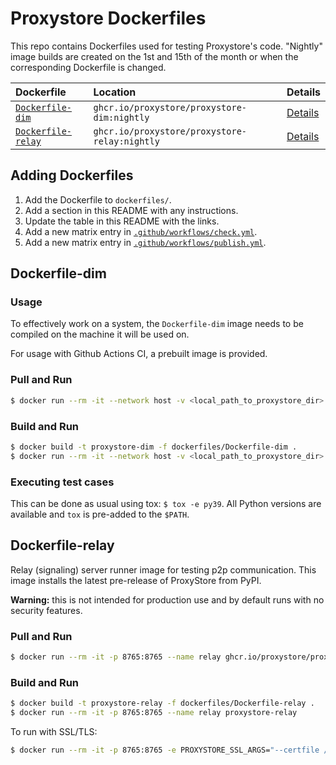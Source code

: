 # Proxystore Dockerfiles

This repo contains Dockerfiles used for testing Proxystore's code.
"Nightly" image builds are created on the 1st and 15th of the month or when the corresponding Dockerfile is changed.

| Dockerfile | Location | Details |
| :--------  | :------- | :------ |
| [`Dockerfile-dim`](dockerfiles/Dockerfile-dim) | `ghcr.io/proxystore/proxystore-dim:nightly` | [Details](#dockerfile-dim) |
| [`Dockerfile-relay`](dockerfiles/Dockerfile-relay) | `ghcr.io/proxystore/proxystore-relay:nightly` | [Details](#dockerfile-relay) |

## Adding Dockerfiles

1. Add the Dockerfile to `dockerfiles/`.
2. Add a section in this README with any instructions.
3. Update the table in this README with the links.
4. Add a new matrix entry in [`.github/workflows/check.yml`](.github/workflows/check.yml).
5. Add a new matrix entry in [`.github/workflows/publish.yml`](.github/workflows/publish.yml).

## Dockerfile-dim

### Usage

To effectively work on a system, the `Dockerfile-dim` image needs to be compiled on the machine it will be used on.

For usage with Github Actions CI, a prebuilt image is provided.

### Pull and Run

```bash
$ docker run --rm -it --network host -v <local_path_to_proxystore_dir>:/proxystore ghcr.io/proxystore/proxystore-dim
```

### Build and Run

```bash
$ docker build -t proxystore-dim -f dockerfiles/Dockerfile-dim .
$ docker run --rm -it --network host -v <local_path_to_proxystore_dir>:/proxystore proxystore-dim
```

### Executing test cases

This can be done as usual using tox: `$ tox -e py39`.
All Python versions are available and `tox` is pre-added to the `$PATH`.

## Dockerfile-relay

Relay (signaling) server runner image for testing p2p communication.
This image installs the latest pre-release of ProxyStore from PyPI.

**Warning:** this is not intended for production use and by default runs with no security features.

### Pull and Run

```bash
$ docker run --rm -it -p 8765:8765 --name relay ghcr.io/proxystore/proxystore-relay
```

### Build and Run

```bash
$ docker build -t proxystore-relay -f dockerfiles/Dockerfile-relay .
$ docker run --rm -it -p 8765:8765 --name relay proxystore-relay
```

To run with SSL/TLS:
```bash
$ docker run --rm -it -p 8765:8765 -e PROXYSTORE_SSL_ARGS="--certfile /path/to/certfile --keyfile /path/to/keyfile" --name relay proxystore-relay
```
